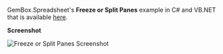 GemBox.Spreadsheet's **Freeze or Split Panes** example in C# and VB.NET that is available [here](https://www.gemboxsoftware.com/spreadsheet/examples/excel-freeze-split-panes/102).

**Screenshot**


![Freeze or Split Panes Screenshot](https://www.gemboxsoftware.com/Spreadsheet/Examples/Content/AdvancedFeatures/FreezeorSplitPanes/Panes.png)